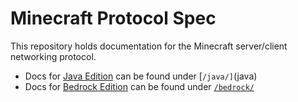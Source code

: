 # Minecraft Protocol Spec

This repository holds documentation for the Minecraft server/client networking protocol.

 - Docs for [Java Edition](https://minecraft.gamepedia.com/Java_Edition) can be found under [`/java/]`(java)
 - Docs for [Bedrock Edition](https://minecraft.gamepedia.com/Bedrock_Edition) can be found under [`/bedrock/`](bedrock)
